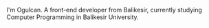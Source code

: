 I'm Ogulcan. A front-end developer from Balikesir, currently studying Computer Programming in Balikesir University.
